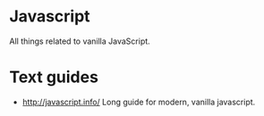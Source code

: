 # Javascript

All things related to vanilla JavaScript.

# Text guides

- http://javascript.info/ Long guide for modern, vanilla javascript.
